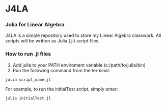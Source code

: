 # J4LA
### Julia for Linear Algebra
J4LA is a simple repository used to store my Linear Algebra classwork.  All scripts will be written as Julia (.jl) script files.  

### How to run .jl files
1. Add julia to your PATH enviroment variable (c:/path/to/julia/bin)
2. Run the following command from the terminal:
```
julia script_name.jl
```

For example, to run the initialTest script, simply enter:
```
julia initialTest.jl
```

